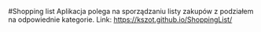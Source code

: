 #Shopping list
Aplikacja polega na sporządzaniu listy zakupów z podziałem na odpowiednie kategorie.
Link: https://kszot.github.io/ShoppingList/